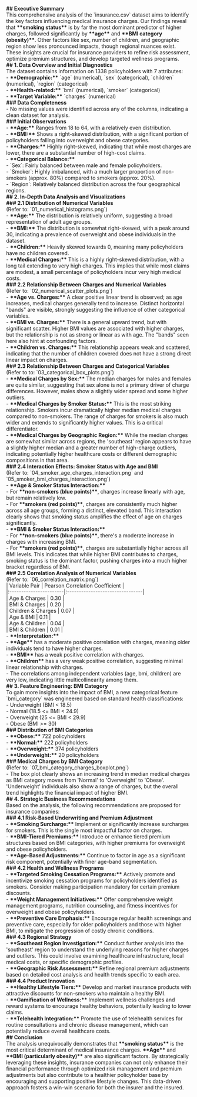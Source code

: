 **\#\# Executive Summary**  
This comprehensive analysis of the \`insurance.csv\` dataset aims to identify the key factors influencing medical insurance charges. Our findings reveal that **\*\*smoking status\*\*** is by far the most dominant predictor of higher charges, followed significantly by **\*\*age\*\*** and **\*\*BMI category (obesity)\*\***. Other factors like sex, number of children, and geographic region show less pronounced impacts, though regional nuances exist. These insights are crucial for insurance providers to refine risk assessment, optimize premium structures, and develop targeted wellness programs.  
**\#\# 1\. Data Overview and Initial Diagnostics**  
The dataset contains information on 1338 policyholders with 7 attributes:  
\- **\*\*Demographic:\*\*** \`age\` (numerical), \`sex\` (categorical), \`children\` (numerical), \`region\` (categorical)  
\- **\*\*Health-related:\*\*** \`bmi\` (numerical), \`smoker\` (categorical)  
\- **\*\*Target Variable:\*\*** \`charges\` (numerical)  
**\#\#\# Data Completeness**  
\- No missing values were identified across any of the columns, indicating a clean dataset for analysis.  
**\#\#\# Initial Observations**  
\- **\*\*Age:\*\*** Ranges from 18 to 64, with a relatively even distribution.  
\- **\*\*BMI:\*\*** Shows a right-skewed distribution, with a significant portion of policyholders falling into overweight and obese categories.  
\- **\*\*Charges:\*\*** Highly right-skewed, indicating that while most charges are lower, there are a substantial number of high-cost claims.  
\- **\*\*Categorical Balance:\*\***  
    \- \`Sex\`: Fairly balanced between male and female policyholders.  
    \- \`Smoker\`: Highly imbalanced, with a much larger proportion of non-smokers (approx. 80%) compared to smokers (approx. 20%).  
    \- \`Region\`: Relatively balanced distribution across the four geographical regions.  
**\#\# 2\. In-Depth Data Analysis and Visualizations**  
**\#\#\# 2.1 Distribution of Numerical Variables**  
(Refer to: \`01\_numerical\_histograms.png\`)  
\- **\*\*Age:\*\*** The distribution is relatively uniform, suggesting a broad representation of adult age groups.  
\- **\*\*BMI:\*\*** The distribution is somewhat right-skewed, with a peak around 30, indicating a prevalence of overweight and obese individuals in the dataset.  
\- **\*\*Children:\*\*** Heavily skewed towards 0, meaning many policyholders have no children covered.  
\- **\*\*Medical Charges:\*\*** This is a highly right-skewed distribution, with a long tail extending to very high charges. This implies that while most claims are modest, a small percentage of policyholders incur very high medical costs.  
**\#\#\# 2.2 Relationship Between Charges and Numerical Variables**  
(Refer to: \`02\_numerical\_scatter\_plots.png\`)  
\- **\*\*Age vs. Charges:\*\*** A clear positive linear trend is observed; as age increases, medical charges generally tend to increase. Distinct horizontal "bands" are visible, strongly suggesting the influence of other categorical variables.  
\- **\*\*BMI vs. Charges:\*\*** There is a general upward trend, but with significant scatter. Higher BMI values are associated with higher charges, but the relationship is not as strong or linear as with age. The "bands" seen here also hint at confounding factors.  
\- **\*\*Children vs. Charges:\*\*** This relationship appears weak and scattered, indicating that the number of children covered does not have a strong direct linear impact on charges.  
**\#\#\# 2.3 Relationship Between Charges and Categorical Variables**  
(Refer to to: \`03\_categorical\_box\_plots.png\`)  
\- **\*\*Medical Charges by Sex:\*\*** The median charges for males and females are quite similar, suggesting that sex alone is not a primary driver of charge differences. However, males show a slightly wider spread and some higher outliers.  
\- **\*\*Medical Charges by Smoker Status:\*\*** This is the most striking relationship. Smokers incur dramatically higher median medical charges compared to non-smokers. The range of charges for smokers is also much wider and extends to significantly higher values. This is a critical differentiator.  
\- **\*\*Medical Charges by Geographic Region:\*\*** While the median charges are somewhat similar across regions, the 'southeast' region appears to have a slightly higher median and a greater number of high-charge outliers, indicating potentially higher healthcare costs or different demographic compositions in that area.  
**\#\#\# 2.4 Interaction Effects: Smoker Status with Age and BMI**  
(Refer to: \`04\_smoker\_age\_charges\_interaction.png\` and \`05\_smoker\_bmi\_charges\_interaction.png\`)  
\- **\*\*Age & Smoker Status Interaction:\*\***  
    \- For **\*\*non-smokers (blue points)\*\***, charges increase linearly with age, but remain relatively low.  
    \- For **\*\*smokers (red points)\*\***, charges are consistently much higher across all age groups, forming a distinct, elevated band. This interaction clearly shows that smoking status amplifies the effect of age on charges significantly.  
\- **\*\*BMI & Smoker Status Interaction:\*\***  
    \- For **\*\*non-smokers (blue points)\*\***, there's a moderate increase in charges with increasing BMI.  
    \- For **\*\*smokers (red points)\*\***, charges are substantially higher across all BMI levels. This indicates that while higher BMI contributes to charges, smoking status is the dominant factor, pushing charges into a much higher bracket regardless of BMI.  
**\#\#\# 2.5 Correlation Analysis of Numerical Variables**  
(Refer to: \`06\_correlation\_matrix.png\`)  
| Variable Pair      	| Pearson Correlation Coefficient |  
|:-----------------------|:--------------------------------|  
| Age & Charges      	| 0.30                        	|  
| BMI & Charges      	| 0.20                        	|  
| Children & Charges 	| 0.07                        	|  
| Age & BMI          	| 0.11                        	|  
| Age & Children     	| 0.04                        	|  
| BMI & Children     	| 0.01                        	|  
\- **\*\*Interpretation:\*\***  
    \- **\*\*Age\*\*** has a moderate positive correlation with charges, meaning older individuals tend to have higher charges.  
    \- **\*\*BMI\*\*** has a weak positive correlation with charges.  
    \- **\*\*Children\*\*** has a very weak positive correlation, suggesting minimal linear relationship with charges.  
    \- The correlations among independent variables (age, bmi, children) are very low, indicating little multicollinearity among them.  
**\#\# 3\. Feature Engineering: BMI Category**  
To gain more insights into the impact of BMI, a new categorical feature \`bmi\_category\` was engineered based on standard health classifications:  
\- Underweight (BMI \< 18.5)  
\- Normal (18.5 \<= BMI \< 24.9)  
\- Overweight (25 \<= BMI \< 29.9)  
\- Obese (BMI \>= 30\)  
**\#\#\# Distribution of BMI Categories**  
\- **\*\*Obese:\*\*** 722 policyholders  
\- **\*\*Normal:\*\*** 222 policyholders  
\- **\*\*Overweight:\*\*** 374 policyholders  
\- **\*\*Underweight:\*\*** 20 policyholders  
**\#\#\# Medical Charges by BMI Category**  
(Refer to: \`07\_bmi\_category\_charges\_boxplot.png\`)  
\- The box plot clearly shows an increasing trend in median medical charges as BMI category moves from 'Normal' to 'Overweight' to 'Obese'. 'Underweight' individuals also show a range of charges, but the overall trend highlights the financial impact of higher BMI.  
**\#\# 4\. Strategic Business Recommendations**  
Based on the analysis, the following recommendations are proposed for insurance companies:  
**\#\#\# 4.1 Risk-Based Underwriting and Premium Adjustment**  
\- **\*\*Smoking Surcharge:\*\*** Implement or significantly increase surcharges for smokers. This is the single most impactful factor on charges.  
\- **\*\*BMI-Tiered Premiums:\*\*** Introduce or enhance tiered premium structures based on BMI categories, with higher premiums for overweight and obese policyholders.  
\- **\*\*Age-Based Adjustments:\*\*** Continue to factor in age as a significant risk component, potentially with finer age-band segmentation.  
**\#\#\# 4.2 Health and Wellness Programs**  
\- **\*\*Targeted Smoking Cessation Programs:\*\*** Actively promote and incentivize smoking cessation programs for policyholders identified as smokers. Consider making participation mandatory for certain premium discounts.  
\- **\*\*Weight Management Initiatives:\*\*** Offer comprehensive weight management programs, nutrition counseling, and fitness incentives for overweight and obese policyholders.  
\- **\*\*Preventive Care Emphasis:\*\*** Encourage regular health screenings and preventive care, especially for older policyholders and those with higher BMI, to mitigate the progression of costly chronic conditions.  
**\#\#\# 4.3 Regional Strategy**  
\- **\*\*Southeast Region Investigation:\*\*** Conduct further analysis into the 'southeast' region to understand the underlying reasons for higher charges and outliers. This could involve examining healthcare infrastructure, local medical costs, or specific demographic profiles.  
\- **\*\*Geographic Risk Assessment:\*\*** Refine regional premium adjustments based on detailed cost analysis and health trends specific to each area.  
**\#\#\# 4.4 Product Innovation**  
\- **\*\*Healthy Lifestyle Tiers:\*\*** Develop and market insurance products with attractive discounts for non-smokers who maintain a healthy BMI.  
\- **\*\*Gamification of Wellness:\*\*** Implement wellness challenges and reward systems to encourage healthy behaviors, potentially leading to lower claims.  
\- **\*\*Telehealth Integration:\*\*** Promote the use of telehealth services for routine consultations and chronic disease management, which can potentially reduce overall healthcare costs.  
**\#\# Conclusion**  
The analysis unequivocally demonstrates that **\*\*smoking status\*\*** is the most critical determinant of medical insurance charges. **\*\*Age\*\*** and **\*\*BMI (particularly obesity)\*\*** are also significant factors. By strategically leveraging these insights, insurance companies can not only enhance their financial performance through optimized risk management and premium adjustments but also contribute to a healthier policyholder base by encouraging and supporting positive lifestyle changes. This data-driven approach fosters a win-win scenario for both the insurer and the insured.